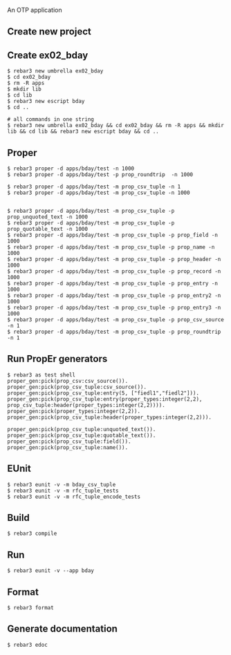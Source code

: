 An OTP application

Create new project
----	
Create ex02_bday
----	
	$ rebar3 new umbrella ex02_bday
	$ cd ex02_bday
	$ rm -R apps
	$ mkdir lib
	$ cd lib
	$ rebar3 new escript bday
	$ cd ..
	
	# all commands in one string
	$ rebar3 new umbrella ex02_bday && cd ex02_bday && rm -R apps && mkdir lib && cd lib && rebar3 new escript bday && cd ..


Proper
-----
	$ rebar3 proper -d apps/bday/test -n 1000
	$ rebar3 proper -d apps/bday/test -p prop_roundtrip  -n 1000
	
	$ rebar3 proper -d apps/bday/test -m prop_csv_tuple -n 1
	$ rebar3 proper -d apps/bday/test -m prop_csv_tuple -n 1000
	
	
	$ rebar3 proper -d apps/bday/test -m prop_csv_tuple -p prop_unquoted_text -n 1000
	$ rebar3 proper -d apps/bday/test -m prop_csv_tuple -p prop_quotable_text -n 1000
	$ rebar3 proper -d apps/bday/test -m prop_csv_tuple -p prop_field -n 1000
	$ rebar3 proper -d apps/bday/test -m prop_csv_tuple -p prop_name -n 1000
	$ rebar3 proper -d apps/bday/test -m prop_csv_tuple -p prop_header -n 1000
	$ rebar3 proper -d apps/bday/test -m prop_csv_tuple -p prop_record -n 1000
	$ rebar3 proper -d apps/bday/test -m prop_csv_tuple -p prop_entry -n 1000
	$ rebar3 proper -d apps/bday/test -m prop_csv_tuple -p prop_entry2 -n 1000
	$ rebar3 proper -d apps/bday/test -m prop_csv_tuple -p prop_entry3 -n 1000
	$ rebar3 proper -d apps/bday/test -m prop_csv_tuple -p prop_csv_source -n 1
	$ rebar3 proper -d apps/bday/test -m prop_csv_tuple -p prop_roundtrip -n 1
	
Run PropEr generators
-----
	$ rebar3 as test shell
	proper_gen:pick(prop_csv:csv_source()).
	proper_gen:pick(prop_csv_tuple:csv_source()).
	proper_gen:pick(prop_csv_tuple:entry(5, ["fiedl1","fiedl2"])).
	proper_gen:pick(prop_csv_tuple:entry(proper_types:integer(2,2), prop_csv_tuple:header(proper_types:integer(2,2)))).
	proper_gen:pick(proper_types:integer(2,2)).
	proper_gen:pick(prop_csv_tuple:header(proper_types:integer(2,2))).
	
	proper_gen:pick(prop_csv_tuple:unquoted_text()).
	proper_gen:pick(prop_csv_tuple:quotable_text()).
	proper_gen:pick(prop_csv_tuple:field()).
	proper_gen:pick(prop_csv_tuple:name()).
	
	
	
	

EUnit
-----
	$ rebar3 eunit -v -m bday_csv_tuple
	$ rebar3 eunit -v -m rfc_tuple_tests
	$ rebar3 eunit -v -m rfc_tuple_encode_tests

Build
-----
	$ rebar3 compile

Run
-----
	$ rebar3 eunit -v --app bday


	
Format
-----
	$ rebar3 format

Generate documentation
-----
	$ rebar3 edoc
